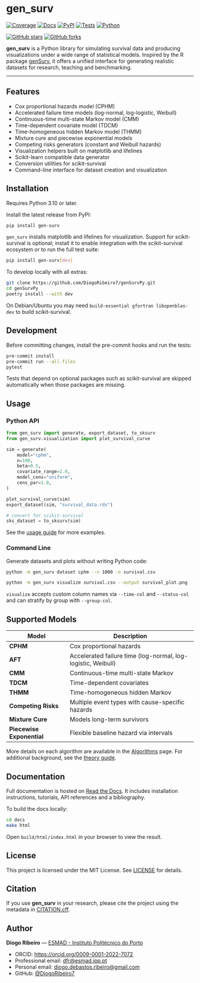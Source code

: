 # gen_surv

[![Coverage][cov-badge]][cov-link]
[![Docs][docs-badge]][docs-link]
[![PyPI][pypi-badge]][pypi-link]
[![Tests][ci-badge]][ci-link]
[![Python][py-badge]][pypi-link]

[cov-badge]: https://codecov.io/gh/DiogoRibeiro7/genSurvPy/branch/main/graph/badge.svg
[cov-link]: https://app.codecov.io/gh/DiogoRibeiro7/genSurvPy
[docs-badge]: https://readthedocs.org/projects/gensurvpy/badge/?version=latest
[docs-link]: https://gensurvpy.readthedocs.io/en/latest/
[pypi-badge]: https://img.shields.io/pypi/v/gen_surv
[pypi-link]: https://pypi.org/project/gen-surv/
[ci-badge]: https://github.com/DiogoRibeiro7/genSurvPy/actions/workflows/ci.yml/badge.svg
[ci-link]: https://github.com/DiogoRibeiro7/genSurvPy/actions/workflows/ci.yml
[py-badge]: https://img.shields.io/pypi/pyversions/gen_surv
[![GitHub stars](https://img.shields.io/github/stars/diogoribeiro7/navier-stokes-solvers.svg?style=social)](https://github.com/diogoribeiro7/navier-stokes-solvers/stargazers)
[![GitHub forks](https://img.shields.io/github/forks/diogoribeiro7/navier-stokes-solvers.svg?style=social)](https://github.com/diogoribeiro7/navier-stokes-solvers/network/members)

**gen_surv** is a Python library for simulating survival data and producing visualizations under a wide range of statistical models. Inspired by the R package [genSurv](https://cran.r-project.org/package=genSurv), it offers a unified interface for generating realistic datasets for research, teaching and benchmarking.

---

## Features

- Cox proportional hazards model (CPHM)
- Accelerated failure time models (log-normal, log-logistic, Weibull)
- Continuous-time multi-state Markov model (CMM)
- Time-dependent covariate model (TDCM)
- Time-homogeneous hidden Markov model (THMM)
- Mixture cure and piecewise exponential models
- Competing risks generators (constant and Weibull hazards)
- Visualization helpers built on matplotlib and lifelines
- Scikit-learn compatible data generator
- Conversion utilities for scikit-survival
- Command-line interface for dataset creation and visualization

## Installation

Requires Python 3.10 or later.

Install the latest release from PyPI:

```bash
pip install gen-surv
```

`gen_surv` installs matplotlib and lifelines for visualization. Support for scikit-survival is optional; install it to enable integration with the scikit-survival ecosystem or to run the full test suite:

```bash
pip install gen-surv[dev]
```

To develop locally with all extras:

```bash
git clone https://github.com/DiogoRibeiro7/genSurvPy.git
cd genSurvPy
poetry install --with dev
```

On Debian/Ubuntu you may need `build-essential gfortran libopenblas-dev` to build scikit-survival.

## Development

Before committing changes, install the pre-commit hooks and run the tests:

```bash
pre-commit install
pre-commit run --all-files
pytest
```

Tests that depend on optional packages such as scikit-survival are skipped automatically when those packages are missing.

## Usage

### Python API

```python
from gen_surv import generate, export_dataset, to_sksurv
from gen_surv.visualization import plot_survival_curve

sim = generate(
    model="cphm",
    n=100,
    beta=0.5,
    covariate_range=2.0,
    model_cens="uniform",
    cens_par=1.0,
)

plot_survival_curve(sim)
export_dataset(sim, "survival_data.rds")

# convert for scikit-survival
sks_dataset = to_sksurv(sim)
```

See the [usage guide](https://gensurvpy.readthedocs.io/en/latest/getting_started.html) for more examples.

### Command Line

Generate datasets and plots without writing Python code:

```bash
python -m gen_surv dataset cphm --n 1000 -o survival.csv

python -m gen_surv visualize survival.csv --output survival_plot.png
```

`visualize` accepts custom column names via `--time-col` and `--status-col` and can stratify by group with `--group-col`.

## Supported Models

| Model | Description |
|-------|-------------|
| **CPHM** | Cox proportional hazards |
| **AFT** | Accelerated failure time (log-normal, log-logistic, Weibull) |
| **CMM** | Continuous-time multi-state Markov |
| **TDCM** | Time-dependent covariates |
| **THMM** | Time-homogeneous hidden Markov |
| **Competing Risks** | Multiple event types with cause-specific hazards |
| **Mixture Cure** | Models long-term survivors |
| **Piecewise Exponential** | Flexible baseline hazard via intervals |

More details on each algorithm are available in the [Algorithms](https://gensurvpy.readthedocs.io/en/latest/algorithms.html) page. For additional background, see the [theory guide](https://gensurvpy.readthedocs.io/en/latest/theory.html).

## Documentation

Full documentation is hosted on [Read the Docs](https://gensurvpy.readthedocs.io/en/latest/). It includes installation instructions, tutorials, API references and a bibliography.

To build the docs locally:

```bash
cd docs
make html
```

Open `build/html/index.html` in your browser to view the result.

## License

This project is licensed under the MIT License. See [LICENSE](LICENSE) for details.

## Citation

If you use **gen_surv** in your research, please cite the project using the metadata in [CITATION.cff](CITATION.cff).

## Author

**Diogo Ribeiro** — [ESMAD - Instituto Politécnico do Porto](https://esmad.ipp.pt)

- ORCID: <https://orcid.org/0009-0001-2022-7072>
- Professional email: <dfr@esmad.ipp.pt>
- Personal email: <diogo.debastos.ribeiro@gmail.com>
- GitHub: [@DiogoRibeiro7](https://github.com/DiogoRibeiro7)
